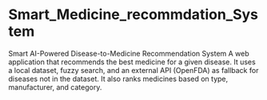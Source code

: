 # Smart_Medicine_recommdation_System
Smart AI-Powered Disease-to-Medicine Recommendation System A web application that recommends the best medicine for a given disease. It uses a local dataset, fuzzy search, and an external API (OpenFDA) as fallback for diseases not in the dataset. It also ranks medicines based on type, manufacturer, and category.
